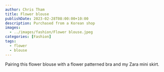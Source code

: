 ```yaml
---
author: Chris Tham
title: Flower blouse
publishDate: 2023-02-28T08:00:00+10:00
description: Purchased from a Korean shop
images:
  - ../images/fashion/Flower blouse.jpeg
categories: [Fashion]
tags:
  - flower
  - blouse
---
```


Pairing this flower blouse with a flower patterned bra and my Zara mini skirt.
